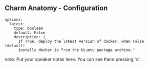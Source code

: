 ##  Charm Anatomy - Configuration

```
options:
  latest:
    type: boolean
    default: False
    description: | 
      If True, deploy the latest version of docker, when False (default) 
      installs docker.io from the Ubuntu package archive."
```

note:
    Put your speaker notes here.
    You can see them pressing 's'.
